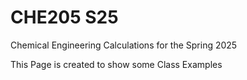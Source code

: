 # CHE205 S25
Chemical Engineering Calculations for the Spring 2025

This Page is created to show some Class Examples
